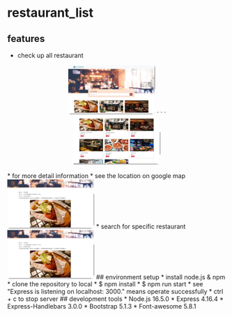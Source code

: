 # restaurant_list
## features
* check up all restaurant
<center>
<figure>
<img src="https://github.com/YenYu-Tung/restaurant_list/blob/master/res-list-main.png" width="200px"/>
·
·
·
<img src="https://github.com/YenYu-Tung/restaurant_list/blob/master/res-list-main2.png" width="200px"/>
</figure>
</center>
* for more detail information
* see the location on google map
<img src="https://github.com/YenYu-Tung/restaurant_list/blob/master/res-list-show.png" width="200px"/>
* search for specific restaurant
<img src="https://github.com/YenYu-Tung/restaurant_list/blob/master/res-list-show.png" width="200px"/>
## environment setup
* install node.js & npm
* clone the repository to local
* $ npm install
* $ npm run start
* see "Express is listening on localhost: 3000." means operate successfully
* ctrl + c to stop server
## development tools
* Node.js 16.5.0
* Express 4.16.4
* Express-Handlebars 3.0.0
* Bootstrap 5.1.3
* Font-awesome 5.8.1
